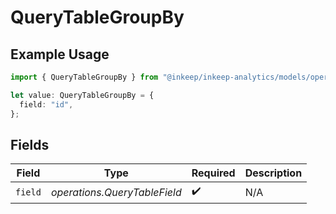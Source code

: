 # QueryTableGroupBy

## Example Usage

```typescript
import { QueryTableGroupBy } from "@inkeep/inkeep-analytics/models/operations";

let value: QueryTableGroupBy = {
  field: "id",
};
```

## Fields

| Field                        | Type                         | Required                     | Description                  |
| ---------------------------- | ---------------------------- | ---------------------------- | ---------------------------- |
| `field`                      | *operations.QueryTableField* | :heavy_check_mark:           | N/A                          |
